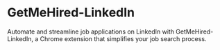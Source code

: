 # GetMeHired-LinkedIn
Automate and streamline job applications on LinkedIn with GetMeHired-LinkedIn, a Chrome extension that simplifies your job search process.

